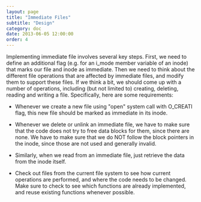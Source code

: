```yaml
---
layout: page
title: "Immediate Files"
subtitle: "Design"
category: doc
date: 2013-06-05 12:00:00
order: 4
---
```


Implementing immediate file involves several key steps. First, we need to define an additional flag (e.g. for an i_mode member variable of an inode) that marks our file and inode as immediate.  Then we need to think about the different file operations that are affected by immediate files, and modify them to support these files.  If we think a bit, we should come up with a number of operations, including (but not limited to) creating, deleting, reading and writing a file.  Specifically, here are some requirements:   

* Whenever we create a new file using "open" system call with O_CREATI flag, this new file should be marked as immediate in its inode.

* Whenever we delete or unlink an immediate file, we have to make sure that the code does not try to free data blocks for them, since there are none. We have to make sure that we do NOT follow the block pointers in the inode, since those are not used and generally invalid.

* Similarly, when we read from an immediate file, just retrieve the data from the inode itself.

* Check out files from the current file system to see how current operations are performed, and where the code needs to be changed.  Make sure to check to see which functions are already implemented, and reuse existing functions whenever possible.






